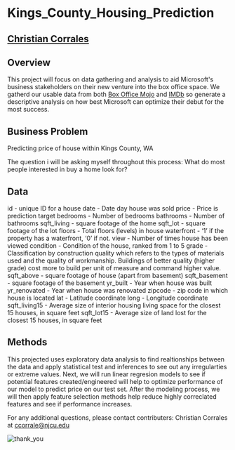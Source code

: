 # Kings_County_Housing_Prediction

## [Christian Corrales](https://github.com/ccorrales1228)

## Overview
This project will focus on data gathering and analysis to aid Microsoft's business stakeholders on their new venture into the box office space. We gatherd our usable data from both [Box Office Mojo](https://www.boxofficemojo.com/?ref_=bo_nb_cso_mojologo) and [IMDb](https://www.imdb.com/?ref_=nv_home) so generate a descriptive analysis on how best Microsoft can optimize their debut for the most success. 

## Business Problem
Predicting price of house within Kings County, WA

The question i will be asking myself throughout this process: What do most people interested in buy a home look for?

## Data
id - unique ID for a house
date - Date day house was sold
price - Price is prediction target
bedrooms - Number of bedrooms
bathrooms - Number of bathrooms
sqft_living - square footage of the home
sqft_lot - square footage of the lot
floors - Total floors (levels) in house
waterfront - ‘1’ if the property has a waterfront, ‘0’ if not.
view - Number of times house has been viewed
condition - Condition of the house, ranked from 1 to 5
grade - Classification by construction quality which refers to the types of materials used and the quality of workmanship. Buildings of better quality (higher grade) cost more to build per unit of measure and command higher value.
sqft_above - square footage of house (apart from basement)
sqft_basement - square footage of the basement
yr_built - Year when house was built
yr_renovated - Year when house was renovated
zipcode - zip code in which house is located
lat - Latitude coordinate
long - Longitude coordinate
sqft_living15 - Average size of interior housing living space for the closest 15 houses, in square feet
sqft_lot15 - Average size of land lost for the closest 15 houses, in square feet


## Methods
This projected uses exploratory data analysis to find realtionships between the data and apply statistical test and inferences to see out any irregularties or extreme values.
Next, we will run linear regresion models to see if potential features created/engineered will help to optimize performance of our model to predict price on our test set. 
After the modeling process, we will then apply feature selection methods help reduce highly correclated features and see if performance increases.



For any additional questions, please contact contributers:
Christian Corrales at ccorrale@njcu.edu

![thank_you](thank_you.jpg)


